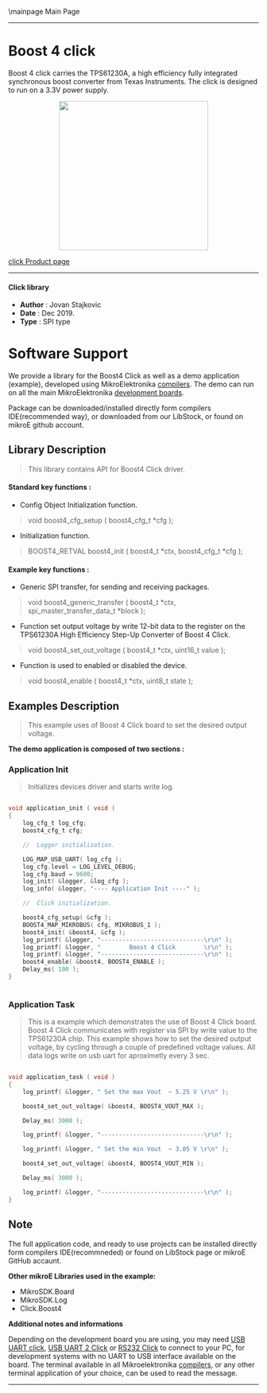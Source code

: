 \mainpage Main Page
 
 

---
# Boost 4 click

Boost 4 click carries the TPS61230A, a high efficiency fully integrated synchronous boost converter from Texas Instruments. The click is designed to run on a 3.3V power supply.

<p align="center">
  <img src="http://download.mikroe.com/images/click_for_ide/boost4_click.png" height=300px>
</p>

[click Product page](<https://www.mikroe.com/boost-4-click>)

---


#### Click library 

- **Author**        : Jovan Stajkovic
- **Date**          : Dec 2019.
- **Type**          : SPI type


# Software Support

We provide a library for the Boost4 Click 
as well as a demo application (example), developed using MikroElektronika 
[compilers](http://shop.mikroe.com/compilers). 
The demo can run on all the main MikroElektronika [development boards](http://shop.mikroe.com/development-boards).

Package can be downloaded/installed directly form compilers IDE(recommended way), or downloaded from our LibStock, or found on mikroE github account. 

## Library Description

> This library contains API for Boost4 Click driver.

#### Standard key functions :

- Config Object Initialization function.
> void boost4_cfg_setup ( boost4_cfg_t *cfg ); 
 
- Initialization function.
> BOOST4_RETVAL boost4_init ( boost4_t *ctx, boost4_cfg_t *cfg );


#### Example key functions :

- Generic SPI transfer, for sending and receiving packages.
> void boost4_generic_transfer ( boost4_t *ctx, spi_master_transfer_data_t *block );
 
- Function set output voltage by write 12-bit data to the register on the TPS61230A High Efficiency Step-Up Converter of Boost 4 Click.
> void boost4_set_out_voltage ( boost4_t *ctx, uint16_t value );

- Function is used to enabled or disabled the device.
> void boost4_enable ( boost4_t *ctx, uint8_t state );

## Examples Description

> 
> This example uses of Boost 4 Click board to set the desired output voltage.
> 

**The demo application is composed of two sections :**

### Application Init 

>
> Initializes devices driver and starts write log.
> 

```c

void application_init ( void )
{
    log_cfg_t log_cfg;
    boost4_cfg_t cfg;

    //  Logger initialization.

    LOG_MAP_USB_UART( log_cfg );
    log_cfg.level = LOG_LEVEL_DEBUG;
    log_cfg.baud = 9600;
    log_init( &logger, &log_cfg );
    log_info( &logger, "---- Application Init ----" );

    //  Click initialization.

    boost4_cfg_setup( &cfg );
    BOOST4_MAP_MIKROBUS( cfg, MIKROBUS_1 );
    boost4_init( &boost4, &cfg );
    log_printf( &logger, "-----------------------------\r\n" );
    log_printf( &logger, "        Boost 4 Click        \r\n" );
    log_printf( &logger, "-----------------------------\r\n" );
    boost4_enable( &boost4, BOOST4_ENABLE );
    Delay_ms( 100 );
}
  
```

### Application Task

>
>  This is a example which demonstrates the use of Boost 4 Click board.
>  Boost 4 Click communicates with register via SPI by write value to the 
>  TPS61230A chip. This example shows how to set the desired output voltage, 
>  by cycling through a couple of predefined voltage values. All data logs 
>  write on usb uart for aproximetly every 3 sec.
> 

```c

void application_task ( void )
{
    log_printf( &logger, " Set the max Vout  ~ 5.25 V \r\n" );

    boost4_set_out_voltage( &boost4, BOOST4_VOUT_MAX );

    Delay_ms( 3000 );

    log_printf( &logger, "-----------------------------\r\n" );

    log_printf( &logger, " Set the min Vout  ~ 3.05 V \r\n" );

    boost4_set_out_voltage( &boost4, BOOST4_VOUT_MIN );

    Delay_ms( 3000 );

    log_printf( &logger, "-----------------------------\r\n" );
}  

```

## Note

The full application code, and ready to use projects can be  installed directly form compilers IDE(recommneded) or found on LibStock page or mikroE GitHub accaunt.

**Other mikroE Libraries used in the example:** 

- MikroSDK.Board
- MikroSDK.Log
- Click.Boost4

**Additional notes and informations**

Depending on the development board you are using, you may need 
[USB UART click](http://shop.mikroe.com/usb-uart-click), 
[USB UART 2 Click](http://shop.mikroe.com/usb-uart-2-click) or 
[RS232 Click](http://shop.mikroe.com/rs232-click) to connect to your PC, for 
development systems with no UART to USB interface available on the board. The 
terminal available in all Mikroelektronika 
[compilers](http://shop.mikroe.com/compilers), or any other terminal application 
of your choice, can be used to read the message.



---
